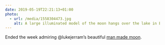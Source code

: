 ```yaml
---
date: 2019-05-19T22:21:13+01:00
photo:
  - url: /media/1558304473.jpg
    alt: A large illuminated model of the moon hangs over the lake in Brighton’s Queen Park.
---
```

Ended the week admiring @lukejerram’s beautiful [man made moon](https://brightonfestival.org/event/17448/museum_of_the_moon/).
